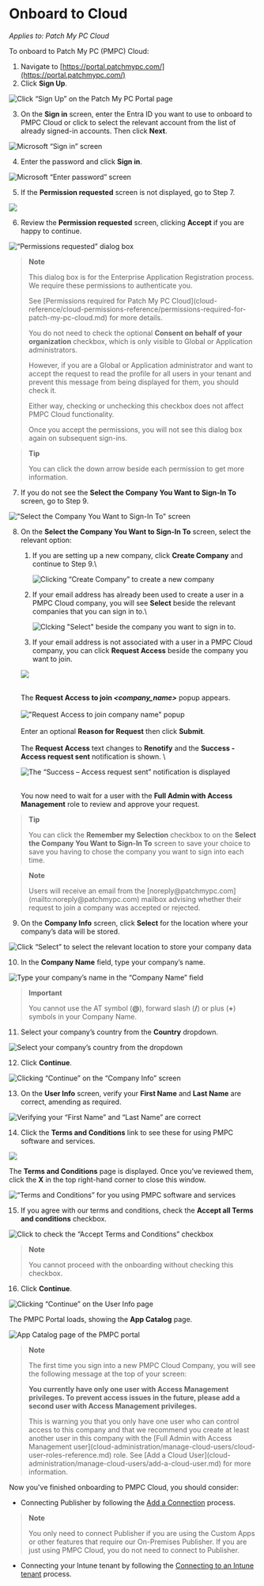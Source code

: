 # Onboard to Cloud

_Applies to: Patch My PC Cloud_

To onboard to Patch My PC (PMPC) Cloud:

1. Navigate to [https://portal.patchmypc.com/](https://portal.patchmypc.com/)
2. Click <strong>Sign Up</strong>.

![Click “Sign Up” on the Patch My PC Portal page](/_images/image-(1363).png "Click “Sign Up” on the Patch My PC Portal page")

3. On the <strong>Sign in</strong> screen, enter the Entra ID you want to use to onboard to PMPC Cloud or click to select the relevant account from the list of already signed-in accounts. Then click <strong>Next</strong>.

![Microsoft “Sign in” screen](/_images/image-(1364).png "Microsoft “Sign in” screen")

4. Enter the password and click <strong>Sign in</strong>.

![Microsoft “Enter password” screen](/_images/image-(1365).png "Microsoft “Enter password” screen")

5. If the <strong>Permission requested</strong> screen is not displayed, go to Step 7.

![](/_images/image-(1506).png "")

6. Review the <strong>Permission requested</strong> screen, clicking <strong>Accept</strong> if you are happy to continue.

![“Permissions requested” dialog box](/_images/image-(1366).png "“Permissions requested” dialog box")

<blockquote class="wp-block-quote">
<p><strong>Note</strong></p>
<p>This dialog box is for the Enterprise Application Registration process. We require these permissions to authenticate you.</p>
<p>See [Permissions required for Patch My PC Cloud](cloud-reference/cloud-permissions-reference/permissions-required-for-patch-my-pc-cloud.md) for more details.</p>
<p>You do not need to check the optional <strong>Consent on behalf of your organization</strong> checkbox, which is only visible to Global or Application administrators.</p>
<p>However, if you are a Global or Application administrator and want to accept the request to read the profile for all users in your tenant and prevent this message from being displayed for them, you should check it.</p>
<p>Either way, checking or unchecking this checkbox does not affect PMPC Cloud functionality.</p>
<p>Once you accept the permissions, you will not see this dialog box again on subsequent sign-ins.</p>
</blockquote>

<blockquote class="wp-block-quote">
<p><strong>Tip</strong></p>
<p>You can click the down arrow beside each permission to get more information.</p>
</blockquote>

7. If you do not see the <strong>Select the Company You Want to Sign-In To</strong> screen, go to Step 9.

![&#x22;Select the Company You Want to Sign-In To&#x22; screen](/_images/image-(535).png "&#x22;Select the Company You Want to Sign-In To&#x22; screen")

8.  On the <strong>Select the Company You Want to Sign-In To</strong> screen, select the relevant option:

    1.  If you are setting up a new company, click <strong>Create Company</strong> and continue to Step 9.\


        ![Clicking “Create Company” to create a new company](/_images/image-(536).png "Clicking “Create Company” to create a new company")


    2.  If your email address has already been used to create a user in a PMPC Cloud company, you will see <strong>Select</strong> beside the relevant companies that you can sign in to.\


        ![Clcking &#x22;Select&#x22; beside the company you want to sign in to.](/_images/image-(20).png "Clcking &#x22;Select&#x22; beside the company you want to sign in to.")


    3. If your email address is not associated with a user in a PMPC Cloud company, you can click <strong>Request Access</strong> beside the company you want to join.

    ![](/_images/image-(538).png "")

    \
    The <strong>Request Access to join&#x20;</strong>_<strong>\<company\_name></strong>_ popup appears.\
    \
    !["Request Access to join company name" popup](/_images/image-(626).png)\
    \
    Enter an optional <strong>Reason for Request</strong> then click <strong>Submit</strong>.\
    \
    The <strong>Request Access</strong> text changes to <strong>Renotify</strong> and the <strong>Success - Access request sent</strong> notification is shown. \


    ![The “Success – Access request sent” notification is displayed](/_images/image-(1632).png "The “Success – Access request sent” notification is displayed")

    \
    You now need to wait for a user with the <strong>Full Admin with Access Management</strong> role to review and approve your request.

<blockquote class="wp-block-quote">
<p><strong>Tip</strong></p>
<p>You can click the <strong>Remember my Selection</strong> checkbox to on the <strong>Select the Company You Want to Sign-In To</strong> screen to save your choice to save you having to chose the company you want to sign into each time.</p>
</blockquote>

<blockquote class="wp-block-quote">
<p><strong>Note</strong></p>
<p>Users will receive an email from the [noreply@patchmypc.com](mailto:noreply@patchmypc.com) mailbox advising whether their request to join a company was accepted or rejected.</p>
</blockquote>

9. On the <strong>Company Info</strong> screen, click <strong>Select</strong> for the location where your company’s data will be stored.

![Click “Select” to select the relevant location to store your company data](/_images/image-(609).png "Click “Select” to select the relevant location to store your company data")

10. In the <strong>Company Name</strong> field, type your company’s name.

![Type your company’s name in the “Company Name” field](/_images/image-(610).png "Type your company’s name in the “Company Name” field")

<blockquote class="wp-block-quote">
<p><strong>Important</strong></p>
<p>You cannot use the AT symbol (<strong>@</strong>), forward slash (<strong>/</strong>) or plus (<strong>+</strong>) symbols in your Company Name.</p>
</blockquote>

11. Select your company’s country from the <strong>Country</strong> dropdown.

![Select your company’s country from the dropdown](/_images/image-(806).png "Select your company’s country from the dropdown")

12. Click <strong>Continue</strong>.

![Clicking “Continue” on the “Company Info” screen](/_images/image-(808).png "Clicking “Continue” on the “Company Info” screen")

13. On the <strong>User Info</strong> screen, verify your <strong>First Name</strong> and <strong>Last Name</strong> are correct, amending as required.

![Verifying your “First Name” and “Last Name” are correct](/_images/image-(809).png "Verifying your “First Name” and “Last Name” are correct")

14. Click the <strong>Terms and Conditions</strong> link to see these for using PMPC software and services.

![](/_images/image-(810).png "")

The <strong>Terms and Conditions</strong> page is displayed. Once you’ve reviewed them, click the <strong>X</strong> in the top right-hand corner to close this window.

![“Terms and Conditions” for you using PMPC software and services](/_images/image-(811).png "“Terms and Conditions” for you using PMPC software and services")

15. If you agree with our terms and conditions, check the <strong>Accept all Terms and conditions</strong> checkbox.

![Click to check the “Accept Terms and Conditions” checkbox](/_images/image-(812).png "Click to check the “Accept Terms and Conditions” checkbox")

<blockquote class="wp-block-quote">
<p><strong>Note</strong></p>
<p>You cannot proceed with the onboarding without checking this checkbox.</p>
</blockquote>

16. Click <strong>Continue</strong>.

![Clicking “Continue” on the User Info page](/_images/image-(1509).png "Clicking “Continue” on the User Info page")

The PMPC Portal loads, showing the <strong>App Catalog</strong> page.

![App Catalog page of the PMPC portal](/_images/image-(2700).png "App Catalog page of the PMPC portal")

<blockquote class="wp-block-quote">
<p><strong>Note</strong></p>
<p>The first time you sign into a new PMPC Cloud Company, you will see the following message at the top of your screen:</p>
<p><strong>You currently have only one user with Access Management privileges. To prevent access issues in the future, please add a second user with Access Management privileges.</strong></p>
<p>This is warning you that you only have one user who can control access to this company and that we recommend you create at least another user in this company with the [Full Admin with Access Management user](cloud-administration/manage-cloud-users/cloud-user-roles-reference.md) role. See [Add a Cloud User](cloud-administration/manage-cloud-users/add-a-cloud-user.md) for more information.</p>
</blockquote>

Now you've finished onboarding to PMPC Cloud, you should consider:

* Connecting Publisher by following the [Add a Connection](cloud-administration/manage-cloud-connections/add-a-connection.md) process.

<blockquote class="wp-block-quote">
<p><strong>Note</strong></p>
<p>You only need to connect Publisher if you are using the Custom Apps or other features that require our On-Premises Publisher. If you are just using PMPC Cloud, you do not need to connect to Publisher.</p>
</blockquote>

* Connecting your Intune tenant by following the [Connecting to an Intune tenant](cloud-administration/manage-your-environments-in-cloud/manage-cloud-intune-tenants.md#connecting-to-an-intune-tenant) process.
